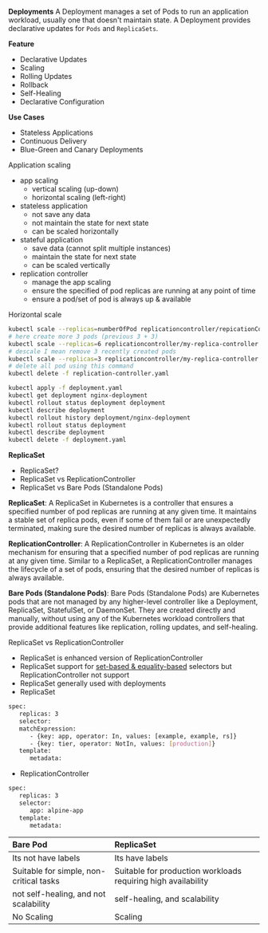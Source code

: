 **Deployments**
A Deployment manages a set of Pods to run an application workload, usually one that doesn't maintain state. A Deployment provides declarative updates for `Pods` and `ReplicaSets`.

**Feature**
- Declarative Updates
- Scaling
- Rolling Updates
- Rollback
- Self-Healing
- Declarative Configuration

**Use Cases**
- Stateless Applications
- Continuous Delivery
- Blue-Green and Canary Deployments

Application scaling
- app scaling
  - vertical scaling (up-down)
  - horizontal scaling (left-right)
- stateless application
  - not save any data
  - not maintain the state for next state
  - can be scaled horizontally
- stateful application
  - save data (cannot split multiple instances)
  - maintain the state for next state
  - can be scaled vertically
- replication controller
  - manage the app scaling
  - ensure the specified of pod replicas are running at any point of time
  - ensure a pod/set of pod is always up & available

Horizontal scale
```bash
kubectl scale --replicas=numberOfPod replicationcontroller/repicationControllerName
# here create more 3 pods (previous 3 + 3)
kubectl scale --replicas=6 replicationcontroller/my-replica-controller
# descale I mean remove 3 recently created pods
kubectl scale --replicas=3 replicationcontroller/my-replica-controller
# delete all pod using this command
kubectl delete -f replication-controller.yaml
```

```bash
kubectl apply -f deployment.yaml
kubectl get deployment nginx-deployment
kubectl rollout status deployment deployment
kubectl describe deployment
kubectl rollout history deployment/nginx-deployment
kubectl rollout status deployment
kubectl describe deployment
kubectl delete -f deployment.yaml
```

**ReplicaSet**
- ReplicaSet?
- ReplicaSet vs ReplicationController
- ReplicaSet vs Bare Pods (Standalone Pods)

**ReplicaSet**: A ReplicaSet in Kubernetes is a controller that ensures a specified number of pod replicas are running at any given time. It maintains a stable set of replica pods, even if some of them fail or are unexpectedly terminated, making sure the desired number of replicas is always available.

**ReplicationController**: A ReplicationController in Kubernetes is an older mechanism for ensuring that a specified number of pod replicas are running at any given time. Similar to a ReplicaSet, a ReplicationController manages the lifecycle of a set of pods, ensuring that the desired number of replicas is always available. 

**Bare Pods (Standalone Pods)**: Bare Pods (Standalone Pods) are Kubernetes pods that are not managed by any higher-level controller like a Deployment, ReplicaSet, StatefulSet, or DaemonSet. They are created directly and manually, without using any of the Kubernetes workload controllers that provide additional features like replication, rolling updates, and self-healing.

ReplicaSet vs ReplicationController
- ReplicaSet is enhanced version of ReplicationController
- ReplicaSet support for [set-based & equality-based](https://kubernetes.io/docs/concepts/overview/working-with-objects/labels/) selectors but ReplicationController not support
- ReplicaSet generally used with deployments
- ReplicaSet
```bash
spec:
   replicas: 3
   selector:
   matchExpression:
      - {key: app, operator: In, values: [example, example, rs]}
      - {key: tier, operator: NotIn, values: [production]}
   template:
      metadata:
```
- ReplicationController
```bash
spec:
   replicas: 3
   selector:
      app: alpine-app
   template:
      metadata:
```

| Bare Pod                                | ReplicaSet                                                    |
| :-------------------------------------- | :------------------------------------------------------------ |
| Its not have labels                     | Its have labels                                               |
| Suitable for simple, non-critical tasks | Suitable for production workloads requiring high availability |
| not self-healing, and not scalability   | self-healing, and scalability                                 |
| No Scaling                              | Scaling                                                       |
